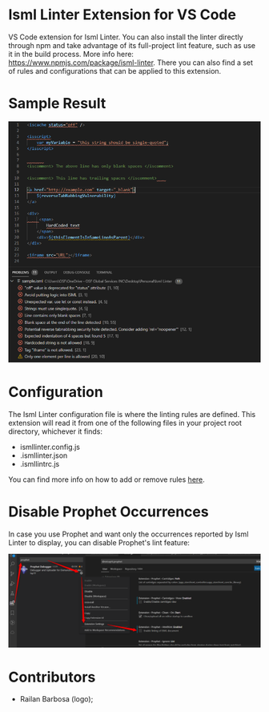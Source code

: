 # Isml Linter Extension for VS Code
VS Code extension for Isml Linter. You can also install the linter directly through npm and take advantage of its full-project lint feature, such as use it in the build process. More info here: https://www.npmjs.com/package/isml-linter. There you can also find a set of rules and configurations that can be applied to this extension.

# Sample Result
![Isml Linter sample use](./images/sample_use.png "Isml Linter Sample Use")

# Configuration
The Isml Linter configuration file is where the linting rules are defined. This extension will read it from one of the following files in your project root directory, whichever it finds:
 - ismllinter.config.js
 - .ismllinter.json
 - .ismllintrc.js

You can find more info on how to add or remove rules [here](https://www.npmjs.com/package/isml-linter).

# Disable Prophet Occurrences

In case you use Prophet and want only the occurrences reported by Isml Linter to display, you can disable Prophet's lint feature:

![Disable Prophet Lint](./images/disable_prophet_lint.png "Disable Prophet Lint")

# Contributors
 - Railan Barbosa (logo);
